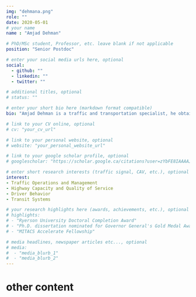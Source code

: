 ```yaml
---
img: "dehmana.png"
role: ""
date: 2020-05-01
# your name
name : "Amjad Dehman"

# PhD/MSc student, Professor, etc. leave blank if not applicable
position: "Senior Postdoc" 

# enter your social media urls here, optional
social: 
  - github: ""
  - linkedin: ""
  - twitter: ""

# additional titles, optional
# status: ""

# enter your short bio here (markdown format compatible)
bio: "Amjad Dehman is a traffic and transportation specialist, he obtained his Master and PhD degrees in Transportation Engineering and Planning from Marquette University, State of Wisconsin, USA, and received his Bachelor degree in Civil Engineering from Damascus University. Amjad has over ten years of work experience in transportation, working with private consultants, research institutes, and universities in the USA, EU, and Middle East. His industrial experience comprised different transportation projects, including traffic operations, traffic impact studies, parking analysis, traffic modeling, highway design, and public transit. Influenced by his industrial background, he likes to gear his research works and academic publications towards the industry focusing on practice-ready and applied research works. He has also an extensive teaching experience comprising undergraduate and post-graduate engineering courses. He joined the Laboratory of Innovations in Transportation (Litrans) as a senior researcher and is supervised by Dr. Bilal Farooq. His current research efforts focus on traffic management and operations at smart work zones with the aim to enhance traffic flow performance at work zones by deploying the capabilities of smart systems, smart vehicles, and their data. He likes sports and traveling, it is very difficult for him to get bored by any of the two!" 

# link to your CV online, optional
# cv: "your_cv_url" 

# link to your personal website, optional
# website: "your_personal_website_url" 

# link to your google scholar profile, optional
# googlescholar: "https://scholar.google.ca/citations?user=zYbFE8IAAAAJ&hl=en" 

# enter short research interests (traffic signal, CAV, etc.), optional
interest: 
- Traffic Operations and Management
- Highway Capacity and Quality of Service
- Driver Behavior
- Transit Systems

# your research highlights here (awards, achievements, etc.), optional
# highlights: 
# - "Ryerson University Doctoral Completion Award"
# - "Ph.D. dissertation nominated for Governor General's Gold Medal Award"
# - "MITACS Accelerate Fellowship" 

# media headlines, newspaper articles etc..., optional
# media: 
#  - "media_blurb_1"
#  - "media_blurb_2" 
---
```

# other content
